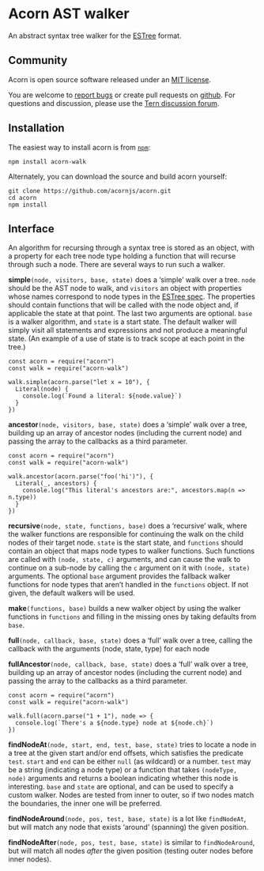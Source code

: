 Acorn AST walker
================

An abstract syntax tree walker for the [ESTree](https://github.com/estree/estree) format.

Community
---------

Acorn is open source software released under an [MIT license](https://github.com/acornjs/acorn/blob/master/acorn-walk/LICENSE).

You are welcome to [report bugs](https://github.com/acornjs/acorn/issues) or create pull requests on [github](https://github.com/acornjs/acorn). For questions and discussion, please use the [Tern discussion forum](https://discuss.ternjs.net).

Installation
------------

The easiest way to install acorn is from [`npm`](https://www.npmjs.com/):

    npm install acorn-walk

Alternately, you can download the source and build acorn yourself:

    git clone https://github.com/acornjs/acorn.git
    cd acorn
    npm install

Interface
---------

An algorithm for recursing through a syntax tree is stored as an object, with a property for each tree node type holding a function that will recurse through such a node. There are several ways to run such a walker.

**simple**`(node, visitors, base, state)` does a ‘simple’ walk over a tree. `node` should be the AST node to walk, and `visitors` an object with properties whose names correspond to node types in the [ESTree spec](https://github.com/estree/estree). The properties should contain functions that will be called with the node object and, if applicable the state at that point. The last two arguments are optional. `base` is a walker algorithm, and `state` is a start state. The default walker will simply visit all statements and expressions and not produce a meaningful state. (An example of a use of state is to track scope at each point in the tree.)

    const acorn = require("acorn")
    const walk = require("acorn-walk")

    walk.simple(acorn.parse("let x = 10"), {
      Literal(node) {
        console.log(`Found a literal: ${node.value}`)
      }
    })

**ancestor**`(node, visitors, base, state)` does a ‘simple’ walk over a tree, building up an array of ancestor nodes (including the current node) and passing the array to the callbacks as a third parameter.

    const acorn = require("acorn")
    const walk = require("acorn-walk")

    walk.ancestor(acorn.parse("foo('hi')"), {
      Literal(_, ancestors) {
        console.log("This literal's ancestors are:", ancestors.map(n => n.type))
      }
    })

**recursive**`(node, state, functions, base)` does a ‘recursive’ walk, where the walker functions are responsible for continuing the walk on the child nodes of their target node. `state` is the start state, and `functions` should contain an object that maps node types to walker functions. Such functions are called with `(node, state, c)` arguments, and can cause the walk to continue on a sub-node by calling the `c` argument on it with `(node, state)` arguments. The optional `base` argument provides the fallback walker functions for node types that aren’t handled in the `functions` object. If not given, the default walkers will be used.

**make**`(functions, base)` builds a new walker object by using the walker functions in `functions` and filling in the missing ones by taking defaults from `base`.

**full**`(node, callback, base, state)` does a ‘full’ walk over a tree, calling the callback with the arguments (node, state, type) for each node

**fullAncestor**`(node, callback, base, state)` does a ‘full’ walk over a tree, building up an array of ancestor nodes (including the current node) and passing the array to the callbacks as a third parameter.

    const acorn = require("acorn")
    const walk = require("acorn-walk")

    walk.full(acorn.parse("1 + 1"), node => {
      console.log(`There's a ${node.type} node at ${node.ch}`)
    })

**findNodeAt**`(node, start, end, test, base, state)` tries to locate a node in a tree at the given start and/or end offsets, which satisfies the predicate `test`. `start` and `end` can be either `null` (as wildcard) or a number. `test` may be a string (indicating a node type) or a function that takes `(nodeType, node)` arguments and returns a boolean indicating whether this node is interesting. `base` and `state` are optional, and can be used to specify a custom walker. Nodes are tested from inner to outer, so if two nodes match the boundaries, the inner one will be preferred.

**findNodeAround**`(node, pos, test, base, state)` is a lot like `findNodeAt`, but will match any node that exists ‘around’ (spanning) the given position.

**findNodeAfter**`(node, pos, test, base, state)` is similar to `findNodeAround`, but will match all nodes *after* the given position (testing outer nodes before inner nodes).
